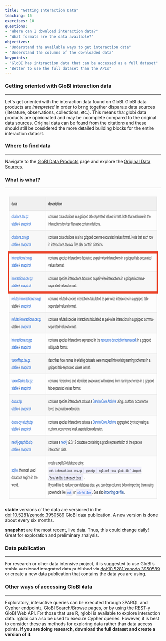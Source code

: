 ```yaml
---
title: "Getting Interaction Data"
teaching: 15
exercises: 10
questions:
- "Where can I download interaction data?"
- "What formats are the data available?"
objectives:
- "Understand the available ways to get interaction data"
- "Understand the columns of the downloaded data"
keypoints:
- "GloBI has interaction data that can be accessed as a full dataset"
- "Better to use the full dataset than the APIs"
---
```



### Getting oriented with GloBI interaction data
-----

Let's get oriented with the interaction data found on GloBI. GloBI data products are *interpreted* in order to bring together disparate data sources (literature, observations, collections, etc.). This means that globi data products are opinionated and may be incomplete compared to the original data sources. Original data can be found from the citations and these should still be considered the more detailed building blocks for the entire interaction dataset. 

### Where to find data
-----

Navigate to the [GloBI Data Products](https://www.globalbioticinteractions.org/data) page and explore the [Original Data Sources](https://globalbioticinteractions.org/sources).


### What is what?
-----

<img src="https://github.com/globalbioticinteractions/interaction-data-workshop/raw/gh-pages/fig/interaction-data.png" height="1000" align="middle"  />

**stable** versions of the data are versioned in the [doi:10.5281/zenodo.3950589](https://zenodo.org/record/3950590) GloBI data publication. A new version is done about every six months.

**snapshot** are the most recent, live data. Thus, this could change daily! Great for exploration and preliminary analysis.

### Data publication
----
For research or other data intensive project, it is suggested to use GloBI’s stable versioned integrated data published via [doi:10.5281/zenodo.3950589](https://zenodo.org/record/3950590) or create a new data publication that contains the data you are using.


### Other ways of accessing GloBI data
-----

Exploratory, interactive queries can be executed through SPARQL and Cypher endpoints, GloBI Search/Browse pages, or by using the REST-y GloBI Web API. For those that use R, rglobi is available to explore interaction data. rglobi can also be used to execute Cypher queries. However, it is best to consider these as methods for exploring data rather than data access points. **If you are doing research, download the full dataset and create a version of it**.

